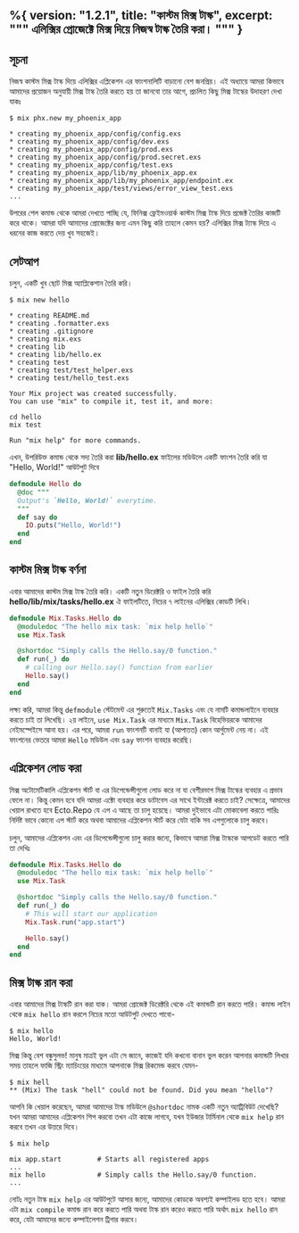 %{
  version: "1.2.1",
  title: "কাস্টম মিক্স টাস্ক",
  excerpt: """
  এলিক্সির প্রোজেক্টে মিক্স দিয়ে নিজস্ব টাস্ক তৈরি করা।
  """
}
---

## সূচনা  

নিজস্ব কাস্টম মিক্স টাস্ক দিয়ে এলিক্সির এপ্লিকেশন এর ফাংশনালিটি বাড়ানো বেশ জনপ্রিয়। 
এই অধ্যায়ে আমরা কিভাবে আমাদের প্রয়োজন অনুযায়ী মিক্স টাস্ক তৈরি করতে হয় তা জানবো তার আগে, প্রচলিত কিছু মিক্স টাস্কের উদাহরণ দেখা যাকঃ 

```shell
$ mix phx.new my_phoenix_app

* creating my_phoenix_app/config/config.exs
* creating my_phoenix_app/config/dev.exs
* creating my_phoenix_app/config/prod.exs
* creating my_phoenix_app/config/prod.secret.exs
* creating my_phoenix_app/config/test.exs
* creating my_phoenix_app/lib/my_phoenix_app.ex
* creating my_phoenix_app/lib/my_phoenix_app/endpoint.ex
* creating my_phoenix_app/test/views/error_view_test.exs
...
```

উপরের শেল কমান্ড থেকে আমরা দেখতে পাচ্ছি যে, ফিনিক্স ফ্রেইমওয়ার্ক কাস্টম মিক্স টাস্ক দিয়ে প্রজেক্ট তৈরির কাজটি করে থাকে। 
আমরা যদি আমাদের প্রোজেক্টের জন্য এমন কিছু করি তাহলে কেমন হয়? এলিক্সির মিক্স ট্যাস্ক দিয়ে এ ধরনের কাজ করতে দেয় খুব সহজেই। 

## সেটআপ 

চলুন, একটি খুব ছোট মিক্স অ্যাপ্লিকেশান তৈরি করি।
 
```shell
$ mix new hello

* creating README.md
* creating .formatter.exs
* creating .gitignore
* creating mix.exs
* creating lib
* creating lib/hello.ex
* creating test
* creating test/test_helper.exs
* creating test/hello_test.exs

Your Mix project was created successfully.
You can use "mix" to compile it, test it, and more:

cd hello
mix test

Run "mix help" for more commands.
```

এখন, উপরিউক্ত কমান্ড থেকে সদ্য তৈরি করা **lib/hello.ex** ফাইলের মডিউলে একটি ফাংশন তৈরি করি যা "Hello, World!" আউটপুট দিবে 

```elixir
defmodule Hello do
  @doc """
  Output's `Hello, World!` everytime.
  """
  def say do
    IO.puts("Hello, World!")
  end
end
```

## কাস্টম মিক্স টাস্ক বর্ণনা 

এবার আমাদের কাস্টম মিক্স টাস্ক তৈরি করি। 
একটি নতুন ডিরেক্টরি ও ফাইল তৈরি করি **hello/lib/mix/tasks/hello.ex** 
ঐ ফাইলটিতে, নিচের ৭ লাইনের এলিক্সির কোডটি লিখি। 

```elixir
defmodule Mix.Tasks.Hello do
  @moduledoc "The hello mix task: `mix help hello`"
  use Mix.Task

  @shortdoc "Simply calls the Hello.say/0 function."
  def run(_) do
    # calling our Hello.say() function from earlier
    Hello.say()
  end
end
```

লক্ষ্য করি, আমরা কিন্তু `defmodule` স্টেটমেন্ট এর শুরুতেই `Mix.Tasks` এবং যে নামটি কমান্ডলাইনে ব্যবহার করতে চাই তা লিখেছি। 
২য় লাইনে, `use Mix.Task` এর মাধ্যমে `Mix.Task` বিহেভিয়রকে আমাদের নেইমস্পেইসে আনা হয়। 
এর পরে, আমরা `run` ফাংশনটি বানাই যা (আপাতত) কোন আর্গুমেন্ট নেয় না। 
এই ফাংশনের ভেতরে আমরা `Hello` মডিউল এবং `say` ফাংশন ব্যবহার করেছি। 

## এপ্লিকেশন লোড করা 

মিক্স অটোমেটিকালি এপ্লিকেশন স্টার্ট বা এর ডিপেন্ডেন্সীগুলো লোড করে না যা বেশীরভাগ মিক্স টাস্কের ব্যবহার এ প্রভাব ফেলে না। কিন্তু কেমন হবে যদি আমরা এক্টো ব্যবহার করে ডাটাবেস এর সাথে ইন্টারেক্ট করতে চাই? সেক্ষেত্রে, আমাদের খেয়াল রাখতে হবে Ecto.Repo যে এপ এ আছে তা চালু হয়েছে। আমরা দুইভাবে এটা মোকাবেলা করতে পারিঃ নির্দিষ্ট ভাবে কোনো এপ স্টার্ট করে অথবা আমাদের এপ্লিকেশন স্টার্ট করে যেটা বাকি সব এপগুলোকে চালু করবে।  

চলুন, আমাদের এপ্লিকেশন এবং এর ডিপেন্ডেন্সীগুলো চালু করার জন্যে, কিভাবে আমরা মিক্স টাস্ককে আপডেট করতে পারি তা দেখিঃ 

```elixir
defmodule Mix.Tasks.Hello do
  @moduledoc "The hello mix task: `mix help hello`"
  use Mix.Task

  @shortdoc "Simply calls the Hello.say/0 function."
  def run(_) do
    # This will start our application
    Mix.Task.run("app.start")

    Hello.say()
  end
end
```

## মিক্স টাস্ক রান করা 

এবার আমাদের মিক্স টাস্কটি রান করা যাক। 
আমরা প্রোজেক্ট ডিরেক্টরি থেকে এই কমান্ডটি রান করতে পারি। 
কমান্ড লাইন থেকে `mix hello` রান করলে নিচের মতো আউটপুট দেখতে পাবো-  

```shell
$ mix hello
Hello, World!
```

মিক্স কিন্তু বেশ বন্ধুসুলভ! 
মানুষ মাত্রই ভুল এটা সে জানে, কাজেই যদি কখনো বানান ভুল করেন আপনার কমান্ডটি লিখার সময় তাহলে ফাজি স্ট্রিং ম্যাচিংয়ের মাধ্যমে আপনাকে মিক্স রিকমেন্ড করবে যেমন- 

```shell
$ mix hell
** (Mix) The task "hell" could not be found. Did you mean "hello"?
```

আপনি কি খেয়াল করেছেন, আমরা আমাদের টাস্ক মডিউলে  `@shortdoc` নামক একটি নতুন অ্যাট্রিবিউট দেখেছি? যখন আমরা আমাদের এপ্লিকেশন শিপ করবো তখন এটা কাজে লাগবে, যখন ইউজার টার্মিনাল থেকে `mix help` রান করবে তখন এর উত্তরে দিবে। 

```shell
$ mix help

mix app.start         # Starts all registered apps
...
mix hello             # Simply calls the Hello.say/0 function.
...
```

নোটঃ নতুন টাস্ক `mix help` এর আউটপুটে আসার জন্যে, আমাদের কোডকে অবশ্যই কম্পাইলড হতে হবে।
আমরা এটা `mix compile` কমান্ড রান করে করতে পারি অথবা টাস্ক রান করেও করতে পারি অর্থাৎ `mix hello` রান করে, যেটা আমাদের জন্যে কম্পাইলেশন ট্রিগার করবে। 

